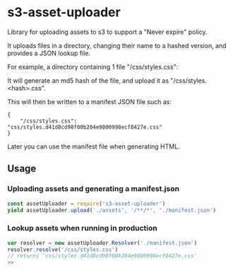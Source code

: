 # s3-asset-uploader

Library for uploading assets to s3 to support a "Never expire" policy.

It uploads files in a directory, changing their name to a hashed version, and provides a JSON lookup file.

For example, a directory containing 1 file "/css/styles.css":

It will generate an md5 hash of the file, and upload it as "/css/styles.\<hash>.css".

This will then be written to a manifest JSON file such as:
```
{
    "/css/styles.css": "css/styles.d41d8cd98f00b204e9800998ecf8427e.css"
}
```

Later you can use the manifest file when generating HTML.

## Usage
### Uploading assets and generating a manifest.json

```js
const assetUploader = require('s3-asset-uploader')
yield assetUploader.upload('./assets', '/**/*', './manifest.json')
```

### Lookup assets when running in production
```js
var resolver = new assetUploader.Resolver('./manifest.json')
resolver.resolve('/css/styles.css')
// returns 'css/styles.d41d8cd98f00b204e9800998ecf8427e.css'
>> 
